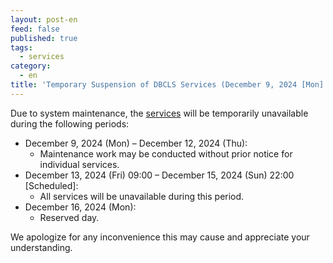 ```yaml
---
layout: post-en
feed: false
published: true
tags:
  - services
category:
  - en
title: 'Temporary Suspension of DBCLS Services (December 9, 2024 [Mon] – December 16, 2024 [Mon] [Maximum Duration] UTC+9)'
---
```

Due to system maintenance, the [services](https://dbcls.rois.ac.jp/services-en.html) will be temporarily unavailable during the following periods:

* December 9, 2024 (Mon) – December 12, 2024 (Thu):
  * Maintenance work may be conducted without prior notice for individual services.
* December 13, 2024 (Fri) 09:00 – December 15, 2024 (Sun) 22:00 [Scheduled]:
  * All services will be unavailable during this period.
* December 16, 2024 (Mon):
  * Reserved day.

We apologize for any inconvenience this may cause and appreciate your understanding.
